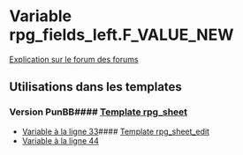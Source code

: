 # Variable rpg_fields_left.F_VALUE_NEW
[Explication sur le forum des forums](http://forum.forumactif.com/t294113-listing-des-variables#rpg_fields_left.F_VALUE_NEW)
## Utilisations dans les templates
### Version PunBB#### [Template rpg_sheet](punbb/rpg_sheet.md)
* [Variable à la ligne 33](../punbb/rpg_sheet.tpl#L33)#### [Template rpg_sheet_edit](punbb/rpg_sheet_edit.md)
* [Variable à la ligne 44](../punbb/rpg_sheet_edit.tpl#L44)
